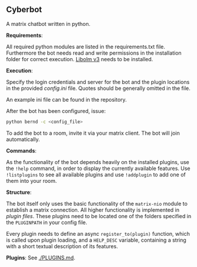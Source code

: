 **Cyberbot**
----------------

A matrix chatbot written in python.

**Requirements**:

All required python modules are listed in the requirements.txt
file. Furthermore the bot needs read and write permissions in the installation
folder for correct execution.
[Libolm v3](https://gitlab.matrix.org/matrix-org/olm) needs to be installed.

**Execution**:

Specify the login credentials and server for the bot and the plugin locations in
the provided *config.ini* file.
Quotes should be generally omitted in the file.

An example ini file can be found in the repository.

After the bot has been configured, issue:

```sh
python bernd -c <config_file>
```

To add the bot to a room, invite it via your matrix client. The bot will join
automatically.


**Commands**:

As the functionality of the bot depends heavily on the installed plugins, use
the `!help` command, in order to display the currently available features.
Use `!listplugins` to see all available plugins and use `!addplugin` to add one
of them into your room.


**Structure**:

The bot itself only uses the basic functionality of the `matrix-nio` module
to establish a matrix connection. All higher functionality is implemented in
*plugin files*. These plugins need to be located one of the folders specified in the `PLUGINPATH` in your config file.

Every plugin needs to define an async `register_to(plugin)` function, which is called upon
plugin loading, and a `HELP_DESC` variable, containing a string with a short
textual description of its features.


**Plugins**:
See [./PLUGINS.md](PLUGINS.md).
